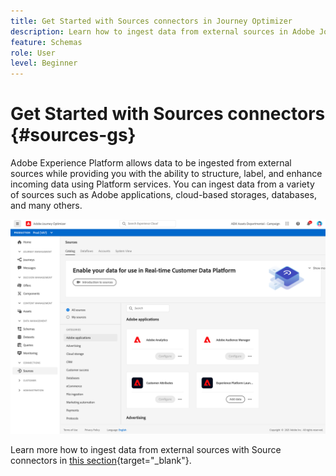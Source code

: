 ```yaml
---
title: Get Started with Sources connectors in Journey Optimizer
description: Learn how to ingest data from external sources in Adobe Journey Optimizer
feature: Schemas
role: User
level: Beginner
---
```

# Get Started with Sources connectors {#sources-gs}

Adobe Experience Platform allows data to be ingested from external sources while providing you with the ability to structure, label, and enhance incoming data using Platform services. You can ingest data from a variety of sources such as Adobe applications, cloud-based storages, databases, and many others.

![](assets/sources-home.png)

Learn more how to ingest data from external sources with Source connectors in [this section](https://experienceleague.adobe.com/docs/experience-platform/sources/home.html){target="_blank"}.

